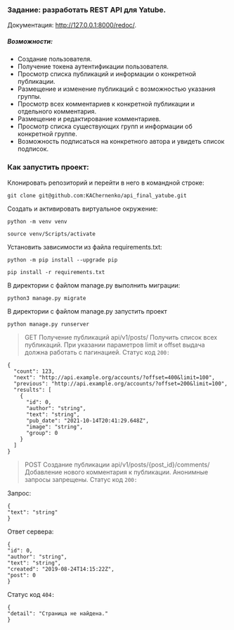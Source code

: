 ### Задание: разработать REST API для Yatube.
Документация: http://127.0.0.1:8000/redoc/.

##### Возможности:
- Создание пользователя.
- Получение токена аутентификации пользователя.
- Просмотр списка публикаций и информации о конкретной публикации.
- Размещение и изменение публикаций с возможностью указания группы.
- Просмотр всех комментариев к конкретной публикации и отдельного комментария.
- Размещение и редактирование комментариев.
- Просмотр списка существующих групп и информации об конкретной группе.
- Возможность подписаться на конкретного автора и увидеть список подписок.


### Как запустить проект:
Клонировать репозиторий и перейти в него в командной строке:
```
git clone git@github.com:KAChernenko/api_final_yatube.git
```

Cоздать и активировать виртуальное окружение:

```
python -m venv venv
```

```
source venv/Scripts/activate
```

Установить зависимости из файла requirements.txt:

```
python -m pip install --upgrade pip
```

```
pip install -r requirements.txt
```

В директории с файлом manage.py выполнить миграции:

```
python3 manage.py migrate
```

В директории с файлом manage.py запустить проект

```
python manage.py runserver
```

> GET Получение публикаций api/v1/posts/
Получить список всех публикаций. При указании параметров limit и offset выдача должна работать с пагинацией.
Статус код ```200:```

```
{
  "count": 123,
  "next": "http://api.example.org/accounts/?offset=400&limit=100",
  "previous": "http://api.example.org/accounts/?offset=200&limit=100",
  "results": [
    {
      "id": 0,
      "author": "string",
      "text": "string",
      "pub_date": "2021-10-14T20:41:29.648Z",
      "image": "string",
      "group": 0
    }
  ]
}
```

> POST Создание публикации api/v1/posts/{post_id}/comments/
Добавление нового комментария к публикации. Анонимные запросы запрещены.
Статус код ```200:```

Запрос:
```
{
"text": "string"
}
```

Ответ сервера:
```
{
"id": 0,
"author": "string",
"text": "string",
"created": "2019-08-24T14:15:22Z",
"post": 0
}
```

Статус код ```404:```

```
{
"detail": "Страница не найдена."
}
```
